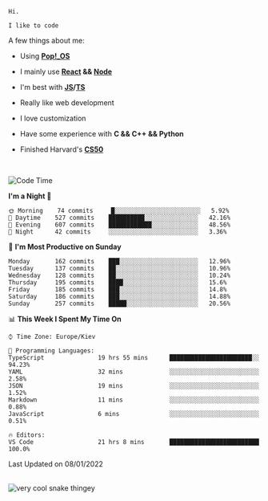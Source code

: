 ```
Hi.

I like to code
```

A few things about me:

-   Using **[Pop!\_OS](https://pop.system76.com/)**

-   I mainly use **[React](https://reactjs.org/) && [Node](https://nodejs.org/en/)**

-   I'm best with **[JS](https://www.javascript.com/)/[TS](https://www.typescriptlang.org/)**

-   Really like web development

-   I love customization

-   Have some experience with **C && C++ && Python**

-   Finished Harvard's **[CS50](https://cs50.harvard.edu)**

<br>

<!--START_SECTION:waka-->
![Code Time](http://img.shields.io/badge/Code%20Time-240%20hrs%2055%20mins-blue)

**I'm a Night 🦉** 

```text
🌞 Morning    74 commits     █░░░░░░░░░░░░░░░░░░░░░░░░   5.92% 
🌆 Daytime    527 commits    ██████████░░░░░░░░░░░░░░░   42.16% 
🌃 Evening    607 commits    ████████████░░░░░░░░░░░░░   48.56% 
🌙 Night      42 commits     ░░░░░░░░░░░░░░░░░░░░░░░░░   3.36%

```
📅 **I'm Most Productive on Sunday** 

```text
Monday       162 commits    ███░░░░░░░░░░░░░░░░░░░░░░   12.96% 
Tuesday      137 commits    ██░░░░░░░░░░░░░░░░░░░░░░░   10.96% 
Wednesday    128 commits    ██░░░░░░░░░░░░░░░░░░░░░░░   10.24% 
Thursday     195 commits    ████░░░░░░░░░░░░░░░░░░░░░   15.6% 
Friday       185 commits    ███░░░░░░░░░░░░░░░░░░░░░░   14.8% 
Saturday     186 commits    ███░░░░░░░░░░░░░░░░░░░░░░   14.88% 
Sunday       257 commits    █████░░░░░░░░░░░░░░░░░░░░   20.56%

```


📊 **This Week I Spent My Time On** 

```text
⌚︎ Time Zone: Europe/Kiev

💬 Programming Languages: 
TypeScript               19 hrs 55 mins      ███████████████████████░░   94.23% 
YAML                     32 mins             ░░░░░░░░░░░░░░░░░░░░░░░░░   2.58% 
JSON                     19 mins             ░░░░░░░░░░░░░░░░░░░░░░░░░   1.52% 
Markdown                 11 mins             ░░░░░░░░░░░░░░░░░░░░░░░░░   0.88% 
JavaScript               6 mins              ░░░░░░░░░░░░░░░░░░░░░░░░░   0.51%

🔥 Editors: 
VS Code                  21 hrs 8 mins       █████████████████████████   100.0%

```


 Last Updated on 08/01/2022
<!--END_SECTION:waka-->

<br>

<img title="" src="https://raw.githubusercontent.com/Trunkelis/Trunkelis/output/github-contribution-grid-snake.svg" alt="very cool snake thingey" data-align="left">
